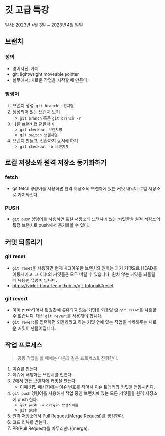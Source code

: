 # 깃 고급 특강

일시: 2023년 4월 3일 ~ 2023년 4월 일일

## 브랜치

### 정의
- 영어사전: 가지
- git: lightweight moveable pointer
- 실무에서: 새로운 작업을 시작할 때 만든다.

### 명령어
1. 브랜치 생성: `git branch 브랜치명`
2. 생성되어 있는 브랜치 보기
    - `git branch` 혹은 `git branch -r`
3. 다른 브랜치로 전환하기
    - `git checkout 브랜치명`
    - `git switch 브랜치명`
4. 브랜치 만들고, 전환까지 동시에 하기
    - `git checkout -b 브랜치명`

## 로컬 저장소와 원격 저장소 동기화하기

### fetch
- git fetch 명령어를 사용하면 원격 저장소의 브랜치에 있는 커밋 내역이 로컬 저장소로 가져와진다.


### PUSH
- `git push` 명령어를 사용하면 로컬 저장소의 브랜치에 있는 커밋들을 원격 저장소의 특정 브랜치로 push해서 동기화할 수 있다.

## 커밋 되돌리기

### git reset
 - `git reset`을 사용하면 현재 체크아웃한 브랜치의 원하는 과거 커밋으로 HEAD를 이동시키고, 그 이후의 커밋들은 모두 버릴 수 있습니다. 원치 않는 커밋을 되돌릴 때 유용한 명령어 입니다.
 - https://violet-bora-lee.github.io/git-tutorial/#reset


### git revert
- 이미 push되어서 팀원간에 공유되고 있는 커밋을 되돌릴 땐 `git reset`을 사용할 수 없습니다. 대신 `git revert`를 사용해야 합니다.
- `git revert`를 입력하면 되돌리려고 하는 커밋 안에 있는 작업을 삭제해주는 새로운 커밋이 만들어집니다.

## 작업 프로세스
> 공동 작업을 할 때에는 다음과 같은 프로세스로 진행한다.
1. 이슈를 만든다.
2. 이슈에 해당하는 브랜치를 만든다.
3. 2에서 만든 브랜치에 커밋을 만든다.
    - 이때 커밋 메시지에는 이슈 번호를 적어서 이슈 트래커와 커밋을 연동시킨다.
4. `git push` 명령어를 사용해서 작업 중인 브랜치에 있는 모든 커밋들을 원격 저장소에 push 한다.
    - `git push -u origin 브랜치이름`
    - `git push`
5. 원격 저장소에서 Pull Request(Merge Request)를 생성한다.
6. 코드 리뷰를 받는다.
7. PR(Pull Request)를 마무리한다(merge).

